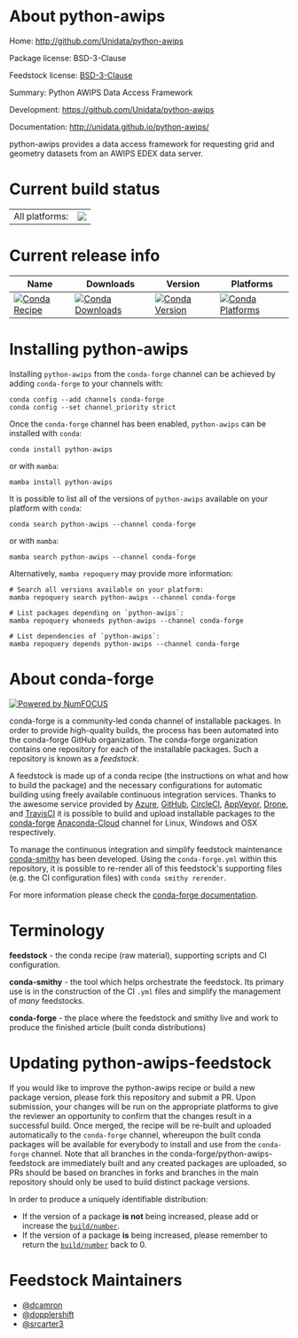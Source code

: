 About python-awips
==================

Home: http://github.com/Unidata/python-awips

Package license: BSD-3-Clause

Feedstock license: [BSD-3-Clause](https://github.com/conda-forge/python-awips-feedstock/blob/main/LICENSE.txt)

Summary: Python AWIPS Data Access Framework

Development: https://github.com/Unidata/python-awips

Documentation: http://unidata.github.io/python-awips/

python-awips provides a data access framework for requesting grid and
geometry datasets from an AWIPS EDEX data server.


Current build status
====================


<table><tr><td>All platforms:</td>
    <td>
      <a href="https://dev.azure.com/conda-forge/feedstock-builds/_build/latest?definitionId=4160&branchName=main">
        <img src="https://dev.azure.com/conda-forge/feedstock-builds/_apis/build/status/python-awips-feedstock?branchName=main">
      </a>
    </td>
  </tr>
</table>

Current release info
====================

| Name | Downloads | Version | Platforms |
| --- | --- | --- | --- |
| [![Conda Recipe](https://img.shields.io/badge/recipe-python--awips-green.svg)](https://anaconda.org/conda-forge/python-awips) | [![Conda Downloads](https://img.shields.io/conda/dn/conda-forge/python-awips.svg)](https://anaconda.org/conda-forge/python-awips) | [![Conda Version](https://img.shields.io/conda/vn/conda-forge/python-awips.svg)](https://anaconda.org/conda-forge/python-awips) | [![Conda Platforms](https://img.shields.io/conda/pn/conda-forge/python-awips.svg)](https://anaconda.org/conda-forge/python-awips) |

Installing python-awips
=======================

Installing `python-awips` from the `conda-forge` channel can be achieved by adding `conda-forge` to your channels with:

```
conda config --add channels conda-forge
conda config --set channel_priority strict
```

Once the `conda-forge` channel has been enabled, `python-awips` can be installed with `conda`:

```
conda install python-awips
```

or with `mamba`:

```
mamba install python-awips
```

It is possible to list all of the versions of `python-awips` available on your platform with `conda`:

```
conda search python-awips --channel conda-forge
```

or with `mamba`:

```
mamba search python-awips --channel conda-forge
```

Alternatively, `mamba repoquery` may provide more information:

```
# Search all versions available on your platform:
mamba repoquery search python-awips --channel conda-forge

# List packages depending on `python-awips`:
mamba repoquery whoneeds python-awips --channel conda-forge

# List dependencies of `python-awips`:
mamba repoquery depends python-awips --channel conda-forge
```


About conda-forge
=================

[![Powered by
NumFOCUS](https://img.shields.io/badge/powered%20by-NumFOCUS-orange.svg?style=flat&colorA=E1523D&colorB=007D8A)](https://numfocus.org)

conda-forge is a community-led conda channel of installable packages.
In order to provide high-quality builds, the process has been automated into the
conda-forge GitHub organization. The conda-forge organization contains one repository
for each of the installable packages. Such a repository is known as a *feedstock*.

A feedstock is made up of a conda recipe (the instructions on what and how to build
the package) and the necessary configurations for automatic building using freely
available continuous integration services. Thanks to the awesome service provided by
[Azure](https://azure.microsoft.com/en-us/services/devops/), [GitHub](https://github.com/),
[CircleCI](https://circleci.com/), [AppVeyor](https://www.appveyor.com/),
[Drone](https://cloud.drone.io/welcome), and [TravisCI](https://travis-ci.com/)
it is possible to build and upload installable packages to the
[conda-forge](https://anaconda.org/conda-forge) [Anaconda-Cloud](https://anaconda.org/)
channel for Linux, Windows and OSX respectively.

To manage the continuous integration and simplify feedstock maintenance
[conda-smithy](https://github.com/conda-forge/conda-smithy) has been developed.
Using the ``conda-forge.yml`` within this repository, it is possible to re-render all of
this feedstock's supporting files (e.g. the CI configuration files) with ``conda smithy rerender``.

For more information please check the [conda-forge documentation](https://conda-forge.org/docs/).

Terminology
===========

**feedstock** - the conda recipe (raw material), supporting scripts and CI configuration.

**conda-smithy** - the tool which helps orchestrate the feedstock.
                   Its primary use is in the construction of the CI ``.yml`` files
                   and simplify the management of *many* feedstocks.

**conda-forge** - the place where the feedstock and smithy live and work to
                  produce the finished article (built conda distributions)


Updating python-awips-feedstock
===============================

If you would like to improve the python-awips recipe or build a new
package version, please fork this repository and submit a PR. Upon submission,
your changes will be run on the appropriate platforms to give the reviewer an
opportunity to confirm that the changes result in a successful build. Once
merged, the recipe will be re-built and uploaded automatically to the
`conda-forge` channel, whereupon the built conda packages will be available for
everybody to install and use from the `conda-forge` channel.
Note that all branches in the conda-forge/python-awips-feedstock are
immediately built and any created packages are uploaded, so PRs should be based
on branches in forks and branches in the main repository should only be used to
build distinct package versions.

In order to produce a uniquely identifiable distribution:
 * If the version of a package **is not** being increased, please add or increase
   the [``build/number``](https://docs.conda.io/projects/conda-build/en/latest/resources/define-metadata.html#build-number-and-string).
 * If the version of a package **is** being increased, please remember to return
   the [``build/number``](https://docs.conda.io/projects/conda-build/en/latest/resources/define-metadata.html#build-number-and-string)
   back to 0.

Feedstock Maintainers
=====================

* [@dcamron](https://github.com/dcamron/)
* [@dopplershift](https://github.com/dopplershift/)
* [@srcarter3](https://github.com/srcarter3/)

